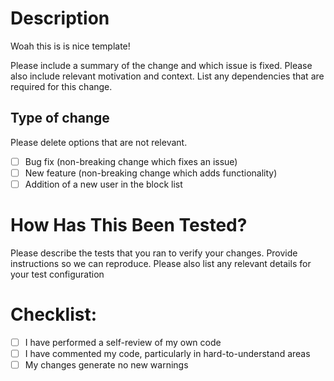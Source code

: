 # Description
Woah this is is nice template!

Please include a summary of the change and which issue is fixed. Please also include relevant motivation and context. List any dependencies that are required for this change.


## Type of change

Please delete options that are not relevant.

- [ ] Bug fix (non-breaking change which fixes an issue)
- [ ] New feature (non-breaking change which adds functionality)
- [ ] Addition of a new user in the block list

# How Has This Been Tested?

Please describe the tests that you ran to verify your changes. Provide instructions so we can reproduce. Please also list any relevant details for your test configuration


# Checklist:

- [ ] I have performed a self-review of my own code
- [ ] I have commented my code, particularly in hard-to-understand areas
- [ ] My changes generate no new warnings
